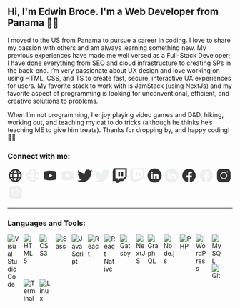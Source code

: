 ## Hi, I'm Edwin Broce. I'm a Web Developer from Panama 🏄‍♂️
I moved to the US from Panama to pursue a career in coding. I love to share my passion with others and am always learning something new. My previous experiences have made me well versed as a Full-Stack Developer; I have done everything from SEO and cloud infrastructure to creating SPs in the back-end. I’m very passionate about UX design and love working on using HTML, CSS, and TS to create fast, secure, interactive UX experiences for users. My favorite stack to work with is JamStack (using NextJs) and my favorite aspect of programming is looking for unconventional, efficient, and creative solutions to problems.

When I’m not programming, I enjoy playing video games and D&D, hiking, working out, and teaching my cat to do tricks (although he thinks he’s teaching ME to give him treats). Thanks for dropping by, and happy coding!
 🐱‍🏍

### Connect with me:
[![Go to my website](/img/website_light_theme.png)](https://edwinbroce.com#gh-light-mode-only)
[![Go to my website](/img/website_dark_theme.png)](https://edwinbroce.com#gh-dark-mode-only)
[![Go to my Youtube](/img/youtube_light_theme.png#gh-light-mode-only)](https://www.youtube.com/channel/UC316MzN9QyFvGJisgyjQWzw#gh-light-mode-only)
[![Go to my Youtube](/img/youtube_dark_theme.png#gh-dark-mode-only)](https://www.youtube.com/channel/UC316MzN9QyFvGJisgyjQWzw#gh-dark-mode-only)
[![Go to my Twitter](/img/twitter_light_theme.png#gh-light-mode-only)](https://twitter.com/edwin_b24#gh-light-mode-only)
[![Go to my Twitter](/img/twitter_dark_theme.png#gh-dark-mode-only)](https://twitter.com/edwin_b24#gh-dark-mode-only)
[![Go to my Twitch](/img/twitch_light_theme.png#gh-light-mode-only)](https://www.twitch.tv/edwin_b24#gh-light-mode-only)
[![Go to my Twitch](/img/twitch_dark_theme.png#gh-dark-mode-only)](https://www.twitch.tv/edwin_b24#gh-dark-mode-only)
[![Go to my LinkedIn](/img/linkedin_light_theme.png#gh-light-mode-only)](https://www.linkedin.com/in/edwin-broce#gh-light-mode-only)
[![Go to my LinkedIn](/img/linkedin_dark_theme.png#gh-dark-mode-only)](https://www.linkedin.com/in/edwin-broce#gh-dark-mode-only)
[![Go to my Facebook](/img/facebook_light_theme.png#gh-light-mode-only)](https://www.facebook.com/edwin.b24#gh-light-mode-only)
[![Go to my Facebook](/img/facebook_dark_theme.png#gh-dark-mode-only)](https://www.facebook.com/edwin.b24#gh-dark-mode-only)
[![Go to my Instagram](/img/instagram_light_theme.png#gh-light-mode-only)](https://www.instagram.com/edwin_b24#gh-light-mode-only)
[![Go to my Instagram](/img/instagram_dark_theme.png#gh-dark-mode-only)](https://www.instagram.com/edwin_b24#gh-dark-mode-only)

---
### Languages and Tools:

<a href="#" style="pointer-events: none;cursor: context-menu;"><img align="left" alt="Visual Studio Code" width="26px" src="https://cdn.jsdelivr.net/gh/devicons/devicon/icons/vscode/vscode-original.svg" style="padding-right:10px;pointer-events: none;cursor: context-menu;" /></a>
<a href="#" style="pointer-events: none;"><img align="left" alt="HTML5" width="26px" src="https://cdn.jsdelivr.net/gh/devicons/devicon/icons/html5/html5-original.svg" style="padding-right:10px;" /></a>
<a href="#" style="pointer-events: none;"><img align="left" alt="CSS3" width="26px" src="https://cdn.jsdelivr.net/gh/devicons/devicon/icons/css3/css3-original.svg" style="padding-right:10px;" /></a>
<a href="#" style="pointer-events: none;"><img align="left" alt="Sass" width="26px" src="https://cdn.jsdelivr.net/gh/devicons/devicon/icons/sass/sass-original.svg" style="padding-right:10px;" /></a>
<a href="#" style="pointer-events: none;"><img align="left" alt="JavaScript" width="26px" src="https://cdn.jsdelivr.net/gh/devicons/devicon/icons/javascript/javascript-original.svg" style="padding-right:10px;" /></a>
<a href="#" style="pointer-events: none;"><img align="left" alt="React" width="26px" src="https://cdn.jsdelivr.net/gh/devicons/devicon/icons/react/react-original.svg" style="padding-right:10px;" /></a>
<a href="#" style="pointer-events: none;"><img align="left" alt="React Native" width="26px" src="https://ik.imagekit.io/edwinb24/Others/React_Native_Logo_Vector_kQyfn9XFt.svg" style="padding-right:10px;" /></a>
<a href="#" style="pointer-events: none;"><img align="left" alt="Gatsby" width="26px" src="https://cdn.jsdelivr.net/gh/devicons/devicon/icons/gatsby/gatsby-original.svg" style="padding-right:10px;" /></a>
<a href="#" style="pointer-events: none;"><img align="left" alt="NextJS" width="26px" src="https://cdn.jsdelivr.net/gh/devicons/devicon/icons/nextjs/nextjs-original.svg" /></a>
<a href="#" style="pointer-events: none;"><img align="left" alt="GraphQL" width="26px" src="https://cdn.jsdelivr.net/gh/devicons/devicon/icons/graphql/graphql-plain.svg" style="padding-right:10px;" /></a>
<a href="#" style="pointer-events: none;"><img align="left" alt="Node.js" width="26px" src="https://cdn.jsdelivr.net/gh/devicons/devicon/icons/nodejs/nodejs-original.svg" style="padding-right:10px;"/></a>
<a href="#" style="pointer-events: none;"><img align="left" alt="PHP" width="26px" src="https://cdn.jsdelivr.net/gh/devicons/devicon/icons/php/php-original.svg" style="padding-right:10px;"/></a>
<a href="#" style="pointer-events: none;"><img align="left" alt="WordPress" width="26px" src="https://cdn.jsdelivr.net/gh/devicons/devicon/icons/wordpress/wordpress-original.svg" style="padding-right:10px;"/></a>
<a href="#" style="pointer-events: none;"><img align="left" alt="MySQL" width="26px" src="https://cdn.jsdelivr.net/gh/devicons/devicon/icons/mysql/mysql-original.svg" style="padding-right:10px;"/></a>
<a href="#" style="pointer-events: none;"><img align="left" alt="Git" width="26px" src="https://cdn.jsdelivr.net/gh/devicons/devicon/icons/git/git-original.svg" style="padding-right:10p;"/></a>
<a href="#" style="pointer-events: none;"><img align="left" alt="Terminal" width="26px" src="https://ik.imagekit.io/edwinb24/Others/285695_terminal_icon_0CbjEGtEZ.svg" style="padding-right:10px;"/></a>
<a href="#" style="pointer-events: none;"><img align="left" alt="Linux" width="26px" src="https://cdn.jsdelivr.net/gh/devicons/devicon/icons/linux/linux-original.svg" style="padding-right:10px;"/></a>
